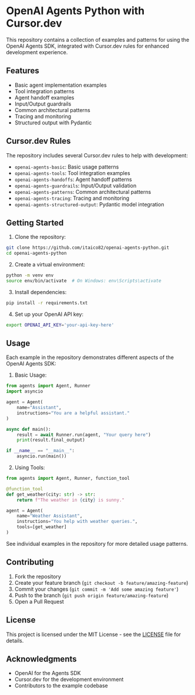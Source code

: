 # OpenAI Agents Python with Cursor.dev

This repository contains a collection of examples and patterns for using the OpenAI Agents SDK, integrated with Cursor.dev rules for enhanced development experience.

## Features

- Basic agent implementation examples
- Tool integration patterns
- Agent handoff examples
- Input/Output guardrails
- Common architectural patterns
- Tracing and monitoring
- Structured output with Pydantic

## Cursor.dev Rules

The repository includes several Cursor.dev rules to help with development:

- `openai-agents-basic`: Basic usage patterns
- `openai-agents-tools`: Tool integration examples
- `openai-agents-handoffs`: Agent handoff patterns
- `openai-agents-guardrails`: Input/Output validation
- `openai-agents-patterns`: Common architectural patterns
- `openai-agents-tracing`: Tracing and monitoring
- `openai-agents-structured-output`: Pydantic model integration

## Getting Started

1. Clone the repository:
```bash
git clone https://github.com/itaico82/openai-agents-python.git
cd openai-agents-python
```

2. Create a virtual environment:
```bash
python -m venv env
source env/bin/activate  # On Windows: env\Scripts\activate
```

3. Install dependencies:
```bash
pip install -r requirements.txt
```

4. Set up your OpenAI API key:
```bash
export OPENAI_API_KEY='your-api-key-here'
```

## Usage

Each example in the repository demonstrates different aspects of the OpenAI Agents SDK:

1. Basic Usage:
```python
from agents import Agent, Runner
import asyncio

agent = Agent(
    name="Assistant",
    instructions="You are a helpful assistant."
)

async def main():
    result = await Runner.run(agent, "Your query here")
    print(result.final_output)

if __name__ == "__main__":
    asyncio.run(main())
```

2. Using Tools:
```python
from agents import Agent, Runner, function_tool

@function_tool
def get_weather(city: str) -> str:
    return f"The weather in {city} is sunny."

agent = Agent(
    name="Weather Assistant",
    instructions="You help with weather queries.",
    tools=[get_weather]
)
```

See individual examples in the repository for more detailed usage patterns.

## Contributing

1. Fork the repository
2. Create your feature branch (`git checkout -b feature/amazing-feature`)
3. Commit your changes (`git commit -m 'Add some amazing feature'`)
4. Push to the branch (`git push origin feature/amazing-feature`)
5. Open a Pull Request

## License

This project is licensed under the MIT License - see the [LICENSE](LICENSE) file for details.

## Acknowledgments

- OpenAI for the Agents SDK
- Cursor.dev for the development environment
- Contributors to the example codebase
